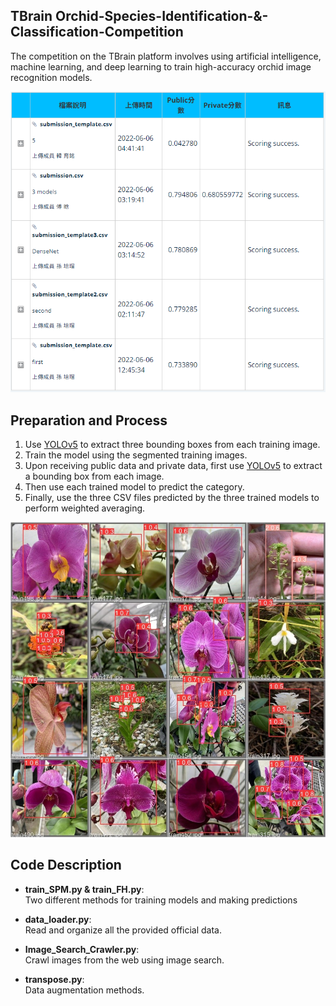 ## TBrain Orchid-Species-Identification-&-Classification-Competition
The competition on the TBrain platform involves using artificial intelligence, machine learning, and deep learning to train high-accuracy orchid image recognition models.  

![show5 Image](data/show5.PNG)

## Preparation and Process

1. Use [YOLOv5](https://github.com/ultralytics/yolov5) to extract three bounding boxes from each training image.
2. Train the model using the segmented training images.
3. Upon receiving public data and private data, first use [YOLOv5](https://github.com/ultralytics/yolov5) to extract a bounding box from each image. 
4. Then use each trained model to predict the category.
5. Finally, use the three CSV files predicted by the three trained models to perform weighted averaging.

![show1 Image](data/show1.jpg)

## Code Description

- **train_SPM.py & train_FH.py**:  
  Two different methods for training models and making predictions

- **data_loader.py**:  
  Read and organize all the provided official data.

- **Image_Search_Crawler.py**:  
  Crawl images from the web using image search.
  
- **transpose.py**:  
  Data augmentation methods.